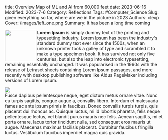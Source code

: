 title: Overview Map of ML and AI from 60,000 feet
date: 2023-06-16
Modified: 2023-7-6
Category: Reflections
Tags: #Computer_Science
Slug: given everything so far, where are we in the picture in 2023
Authors: clexp
Cover: /images/left_one.png
Summary: It has been a long time coming

<img align="left" width="100" height="100" src=/images/Chris_pop_art.jpg>**Lorem Ipsum** is simply dummy text of the printing and typesetting industry. Lorem Ipsum has been the industry's standard dummy text ever since the 1500s, when an unknown printer took a galley of type and scrambled it to make a type specimen book. It has survived not only five centuries, but also the leap into electronic typesetting, remaining essentially unchanged. It was popularised in the 1960s with the release of Letraset sheets containing Lorem Ipsum passages, and more recently with desktop publishing software like Aldus PageMaker including versions of Lorem Ipsum.

<img align="left"  src=/images/Chris_pop_art.jpg><br>
Fusce dapibus pellentesque neque, eget dictum metus ornare vitae. Nunc eu turpis sagittis, congue augue a, convallis libero. Interdum et malesuada fames ac ante ipsum primis in faucibus. Donec convallis turpis turpis, quis placerat dui rhoncus ac. Quisque luctus, mi id lobortis pharetra, felis neque pellentesque lectus, vel blandit purus mauris nec felis. Aenean sagittis, mi et porta ornare, lacus tortor tincidunt nulla, sed consequat eros mauris ut augue. Maecenas maximus facilisis placerat. Curabitur faucibus fringilla luctus. Vestibulum faucibus imperdiet magna quis gravida.